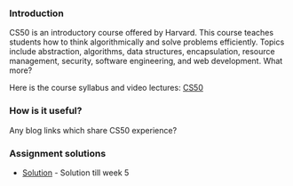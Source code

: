 ### Introduction 

CS50 is an introductory course offered by Harvard. This course teaches students how to think algorithmically and solve problems efficiently. Topics include abstraction, algorithms, data structures, encapsulation, resource management, security, software engineering, and web development. What more?

Here is the course syllabus and video lectures: [CS50](http://cs50.tv)

### How is it useful?

Any blog links which share CS50 experience?

### Assignment solutions

* [Solution](https://amfoss.in) - Solution till week 5
